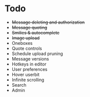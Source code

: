 Todo
===

* ~~Message deleting and authorization~~
* ~~Message quoting~~
* ~~Smilies & autocomplete~~
* ~~Image upload~~
* Oneboxes
* Quote controls
* Schedule upload pruning
* Message versions
* Hotkeys in editor
* User preferences
* Hover userbit
* Infinite scrolling
* Search
* Admin